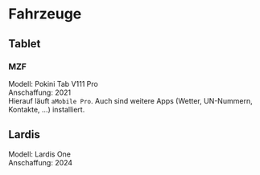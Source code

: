 # Fahrzeuge

## Tablet

### MZF

Modell: Pokini Tab V111 Pro  
Anschaffung: 2021  
Hierauf läuft `aMobile Pro`. Auch sind weitere Apps (Wetter, UN-Nummern, Kontakte, ...) installiert.

## Lardis

Modell: Lardis One  
Anschaffung: 2024
